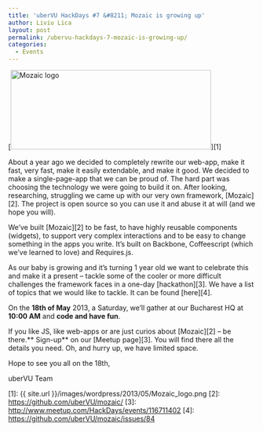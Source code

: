 ```yaml
---
title: 'uberVU HackDays #7 &#8211; Mozaic is growing up'
author: Liviu Lica
layout: post
permalink: /ubervu-hackdays-7-mozaic-is-growing-up/
categories:
  - Events
---
```

[<img class="size-full wp-image-131 aligncenter" alt="Mozaic logo" src="{{ site.url }}/images/wordpress/2013/05/Mozaic_logo.png" width="408" height="162" />][1]

About a year ago we decided to completely rewrite our web-app, make it fast, very fast, make it easily extendable, and make it good. We decided to make a single-page-app that we can be proud of. The hard part was choosing the technology we were going to build it on. After looking, researching, struggling we came up with our very own framework, [Mozaic][2]. The project is open source so you can use it and abuse it at will (and we hope you will).

We&#8217;ve built [Mozaic][2] to be fast, to have highly reusable components (widgets), to support very complex interactions and to be easy to change something in the apps you write. It&#8217;s built on Backbone, Coffeescript (which we&#8217;ve learned to love) and Requires.js.

As our baby is growing and it&#8217;s turning 1 year old we want to celebrate this and make it a present &#8211; tackle some of the cooler or more difficult challenges the framework faces in a one-day [hackathon][3]. We have a list of topics that we would like to tackle. It can be found [here][4].

On the **18th of May** 2013, a Saturday, we&#8217;ll gather at our Bucharest HQ at **10:00 AM** and **code and have fun**.

If you like JS, like web-apps or are just curios about [Mozaic][2] &#8211; be there.** Sign-up** on our [Meetup page][3]. You will find there all the details you need. Oh, and hurry up, we have limited space.

Hope to see you all on the 18th,

uberVU Team

<div class="addtoany_share_save_container addtoany_content_bottom">
  <div class="a2a_kit a2a_kit_size_32 addtoany_list a2a_target" id="wpa2a_7">
    <a class="a2a_button_facebook" href="http://www.addtoany.com/add_to/facebook?linkurl=http%3A%2F%2Fdev.ubervu.com%2Fubervu-hackdays-7-mozaic-is-growing-up%2F&linkname=uberVU%20HackDays%20%237%20%E2%80%93%20Mozaic%20is%20growing%20up" title="Facebook" rel="nofollow" target="_blank"></a><a class="a2a_button_twitter" href="http://www.addtoany.com/add_to/twitter?linkurl=http%3A%2F%2Fdev.ubervu.com%2Fubervu-hackdays-7-mozaic-is-growing-up%2F&linkname=uberVU%20HackDays%20%237%20%E2%80%93%20Mozaic%20is%20growing%20up" title="Twitter" rel="nofollow" target="_blank"></a><a class="a2a_button_google_plus" href="http://www.addtoany.com/add_to/google_plus?linkurl=http%3A%2F%2Fdev.ubervu.com%2Fubervu-hackdays-7-mozaic-is-growing-up%2F&linkname=uberVU%20HackDays%20%237%20%E2%80%93%20Mozaic%20is%20growing%20up" title="Google+" rel="nofollow" target="_blank"></a><a class="a2a_dd addtoany_share_save" href="http://www.addtoany.com/share_save"></a>
  </div>
</div>

 [1]: {{ site.url }}/images/wordpress/2013/05/Mozaic_logo.png
 [2]: https://github.com/uberVU/mozaic/
 [3]: http://www.meetup.com/HackDays/events/116711402
 [4]: https://github.com/uberVU/mozaic/issues/84